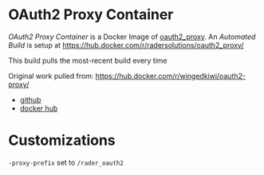 # OAuth2 Proxy Container
_OAuth2 Proxy Container_ is a Docker Image of [oauth2_proxy](https://github.com/bitly/oauth2_proxy). An _Automated Build_ is setup at https://hub.docker.com/r/radersolutions/oauth2_proxy/

This build pulls the most-recent build every time

Original work pulled from: https://hub.docker.com/r/wingedkiwi/oauth2-proxy/

- [github](https://github.com/RaderSolutions/docker-oauth2_proxy)
- [docker hub](https://hub.docker.com/r/radersolutions/oauth2_proxy/)

# Customizations
`-proxy-prefix` set to `/rader_oauth2`